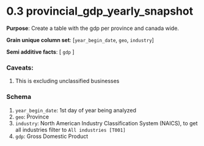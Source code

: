 # 0.3 provincial_gdp_yearly_snapshot

**Purpose**: Create a table with the gdp per province and canada wide.

**Grain unique column set**: [`year_begin_date`, `geo`, `industry`]

**Semi additive facts**: [ `gdp` ]

### Caveats:
1. This is excluding unclassified businesses

### Schema
1. `year_begin_date`: 1st day of year being analyzed
2. `geo`: Province
3. `industry`: North American Industry Classification System (NAICS), to get all industries filter to `All industries [T001]`
4. `gdp`: Gross Domestic Product